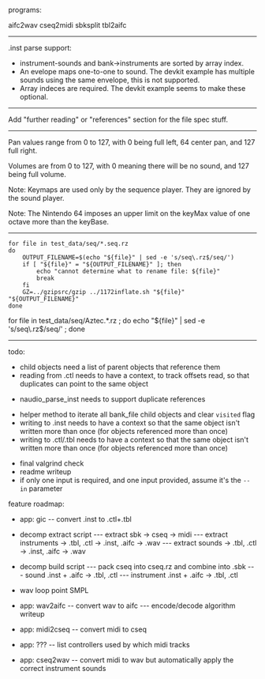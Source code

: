 programs:

aifc2wav
cseq2midi
sbksplit
tbl2aifc

-----

.inst parse support:

- instrument-sounds and bank->instruments are sorted by array index.
- An evelope maps one-to-one to sound. The devkit example has multiple sounds using the same envelope, this is not supported.
- Array indeces are required. The devkit example seems to make these optional.

-----

Add "further reading" or "references" section for the file spec stuff.

-----


Pan values range from 0 to 127, with 0 being full left, 64 center pan, and 127 full right.

Volumes are from 0 to 127, with 0 meaning there will be no sound, and 127 being full volume. 

Note: Keymaps are used only by the sequence player. They are ignored by the sound player. 

Note: The Nintendo 64 imposes an upper limit on the keyMax value of one octave more than the keyBase.

-----

```
for file in test_data/seq/*.seq.rz
do
    OUTPUT_FILENAME=$(echo "${file}" | sed -e 's/seq\.rz$/seq/')
    if [ "${file}" = "${OUTPUT_FILENAME}" ]; then
        echo "cannot determine what to rename file: ${file}"
        break
    fi
    GZ=../gzipsrc/gzip ../1172inflate.sh "${file}" "${OUTPUT_FILENAME}"
done
```

for file in test_data/seq/Aztec.*.rz ; do echo "${file}" | sed -e 's/seq\.rz$/seq/' ; done

-----

todo:


+ child objects need a list of parent objects that reference them
+ reading from .ctl needs to have a context, to track offsets read, so that duplicates can point to the same object
- naudio_parse_inst needs to support duplicate references
+ helper method to iterate all bank_file child objects and clear `visited` flag
+ writing to .inst needs to have a context so that the same object isn't written more than once (for objects referenced more than once)
+ writing to .ctl/.tbl needs to have a context so that the same object isn't written more than once (for objects referenced more than once)

- final valgrind check
- readme writeup
- if only one input is required, and one input provided, assume it's the `--in` parameter


feature roadmap:

- app: gic -- convert .inst to .ctl+.tbl

- decomp extract script
--- extract sbk -> cseq -> midi
--- extract instruments -> .tbl, .ctl -> .inst, .aifc -> .wav
--- extract sounds -> .tbl, .ctl -> .inst, .aifc -> .wav

- decomp build script
--- pack cseq into cseq.rz and combine into .sbk
--- sound .inst + .aifc -> .tbl, .ctl
--- instrument .inst + .aifc -> .tbl, .ctl

- wav loop point SMPL

- app: wav2aifc -- convert wav to aifc
--- encode/decode algorithm writeup

- app: midi2cseq -- convert midi to cseq

- app: ??? -- list controllers used by which midi tracks
- app: cseq2wav -- convert midi to wav but automatically apply the correct instrument sounds
